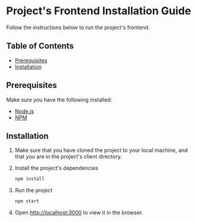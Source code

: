 # Project's Frontend Installation Guide

Follow the instructions below to run the project's frontend.

## Table of Contents

- [Prerequisites](#prerequisites)
- [Installation](#installation)

## Prerequisites

Make sure you have the following installed:

- [Node.js](https://nodejs.org/en/download/)
- [NPM](https://www.npmjs.com/get-npm)

## Installation

1. Make sure that you have cloned the project to your local machine, and that you are in the project's client directory.

2. Install the project's dependencies

    ```bash
    npm install
    ```

3. Run the project

    ```bash
    npm start
    ```

4. Open [http://localhost:3000](http://localhost:3000) to view it in the browser.

